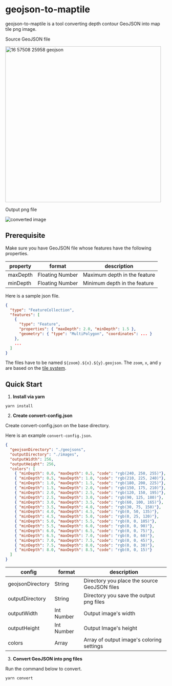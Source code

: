 # geojson-to-maptile

geojson-to-maptile is a tool converting depth contour GeoJSON into map tile png image.

Source GeoJSON file

<img width="486" alt="16 57508 25958 geojson" src="https://user-images.githubusercontent.com/225808/130753981-62565318-fe87-4062-98c4-eade257de445.png">

Output png file

![converted image](https://user-images.githubusercontent.com/225808/130754091-26da145a-a2a3-4ecd-a37c-96e63612cd9c.png)

## Prerequisite

Make sure you have GeoJSON file whose features have the following properties.

| property | format          | description                  |
| -------- | --------------- | ---------------------------- |
| maxDepth | Floating Number | Maximum depth in the feature |
| minDepth | Floating Number | Minimum depth in the feature |

Here is a sample json file.

```json
{
  "type": "FeatureCollection",
  "features": [
    {
      "type": "Feature",
      "properties": { "maxDepth": 2.0, "minDepth": 1.5 },
      "geometry": { "type": "MultiPolygon", "coordinates": ... }
    },
    ...
  ]
}
```

The files have to be named `${zoom}.${x}.${y}.geojson`.
The `zoom`, `x`, and `y` are based on the [tile system](https://wiki.openstreetmap.org/wiki/Slippy_map_tilenames).

## Quick Start

1. **Install via yarn**

```shell
yarn install
```

2. **Create convert-config.json**

Create convert-config.json on the base directory.

Here is an example `convert-config.json`.

```json
{
  "geojsonDirectory": "./geojsons",
  "outputDirectory": "./images",
  "outputWidth": 256,
  "outputHeight": 256,
  "colors": [
    { "minDepth": 0.0, "maxDepth": 0.5, "code": "rgb(240, 250, 255)"},
    { "minDepth": 0.5, "maxDepth": 1.0, "code": "rgb(210, 225, 240)"},
    { "minDepth": 1.0, "maxDepth": 1.5, "code": "rgb(180, 200, 225)"},
    { "minDepth": 1.5, "maxDepth": 2.0, "code": "rgb(150, 175, 210)"},
    { "minDepth": 2.0, "maxDepth": 2.5, "code": "rgb(120, 150, 195)"},
    { "minDepth": 2.5, "maxDepth": 3.0, "code": "rgb(90, 125, 180)"},
    { "minDepth": 3.0, "maxDepth": 3.5, "code": "rgb(60, 100, 165)"},
    { "minDepth": 3.5, "maxDepth": 4.0, "code": "rgb(30, 75, 150)"},
    { "minDepth": 4.0, "maxDepth": 4.5, "code": "rgb(0, 50, 135)"},
    { "minDepth": 4.5, "maxDepth": 5.0, "code": "rgb(0, 25, 120)"},
    { "minDepth": 5.0, "maxDepth": 5.5, "code": "rgb(0, 0, 105)"},
    { "minDepth": 5.5, "maxDepth": 6.0, "code": "rgb(0, 0, 90)"},
    { "minDepth": 6.0, "maxDepth": 6.5, "code": "rgb(0, 0, 75)"},
    { "minDepth": 6.5, "maxDepth": 7.0, "code": "rgb(0, 0, 60)"},
    { "minDepth": 7.0, "maxDepth": 7.5, "code": "rgb(0, 0, 45)"},
    { "minDepth": 7.5, "maxDepth": 8.0, "code": "rgb(0, 0, 30)"},
    { "minDepth": 8.0, "maxDepth": 8.5, "code": "rgb(0, 0, 15)"}
  ]
}
```

| config           | format            | description |
| ---------------- | ----------------- | ----------- |
| geojsonDirectory | String            | Directory you place the source GeoJSON files |
| outputDirectory  | String            | Directory you save the output png files |
| outputWidth      | Int Number        | Output image's width |
| outputHeight     | Int Number        | Output Image's height |
| colors           | Array<Dictionary> | Array of output image's coloring settings |

3. **Convert GeoJSON into png files**

Run the command below to convert.

```shell
yarn convert
```